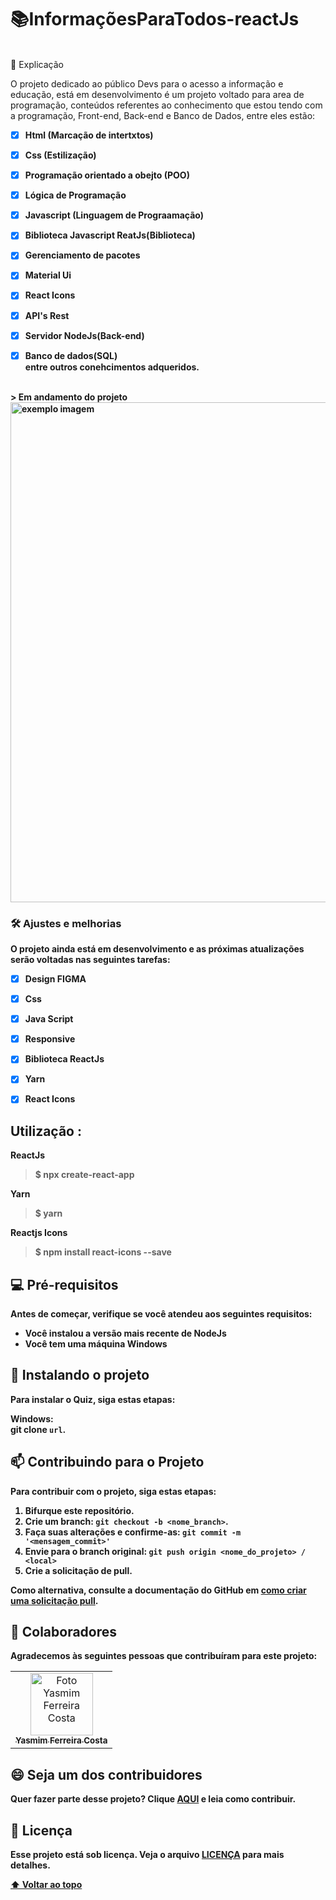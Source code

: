 #  📚InformaçõesParaTodos-reactJs

<br>📄 Explicação

O projeto dedicado ao público Devs para o acesso a informação e educação, está em desenvolvimento é um projeto voltado para area de programação,
conteúdos referentes ao conhecimento que estou tendo com a programação, 
Front-end, Back-end e Banco de Dados, entre eles estão:<br>
<strong>
- [x] Html (Marcação de intertxtos) <br>
- [x] Css (Estilização)<br>
- [x] Programação orientado a obejto (POO) <br>
- [x] Lógica de Programação<br>
- [x] Javascript (Linguagem de Prograamação)<br>
- [x] Biblioteca Javascript ReatJs(Biblioteca)<br>
- [x] Gerenciamento de pacotes<br>
- [x] Material Ui<br>
- [x] React Icons<br>
- [x] API's Rest<br>
- [x] Servidor NodeJs(Back-end)<br>
- [x] Banco de dados(SQL) <br>
  entre outros conehcimentos adqueridos. 


<br>
> Em andamento do projeto
<img src="" width="800px";
     alt="exemplo imagem">



### 🛠 Ajustes e melhorias

O projeto ainda está em desenvolvimento e as próximas atualizações serão voltadas nas seguintes tarefas:

- [x] Design FIGMA
- [x] Css
- [x] Java Script
- [x] Responsive
- [x] Biblioteca ReactJs
- [x] Yarn 
- [x] React Icons


## Utilização : <br/>

ReactJs
> $ npx create-react-app

   Yarn 
> $ yarn 

 Reactjs  Icons
 > $ npm install react-icons --save

## 💻 Pré-requisitos

Antes de começar, verifique se você atendeu aos seguintes requisitos:
<!---Estes são apenas requisitos de exemplo. Adicionar, duplicar ou remover conforme necessário--->
* Você instalou a versão mais recente de  NodeJs
* Você tem uma máquina Windows 

## 🚀 Instalando o projeto 

Para instalar o Quiz, siga estas etapas:

Windows: <br>
git clone `url`.

## 📫 Contribuindo para o Projeto 
<!---Se o seu README for longo ou se você tiver algum processo ou etapas específicas que deseja que os contribuidores sigam, considere a criação de um arquivo CONTRIBUTING.md separado--->
Para contribuir com o projeto, siga estas etapas:

1. Bifurque este repositório.
2. Crie um branch: `git checkout -b <nome_branch>`.
3. Faça suas alterações e confirme-as: `git commit -m '<mensagem_commit>'`
4. Envie para o branch original: `git push origin <nome_do_projeto> / <local>`
5. Crie a solicitação de pull.

Como alternativa, consulte a documentação do GitHub em [como criar uma solicitação pull](https://help.github.com/en/github/collaborating-with-issues-and-pull-requests/creating-a-pull-request).

## 🤝 Colaboradores

Agradecemos às seguintes pessoas que contribuíram para este projeto:

<table>
  <tr>
    <td align="center">
      <a href="#">
        <img src="https://user-images.githubusercontent.com/97356148/200590856-942d44a8-f136-4320-a381-699ecbc0d6ec.JPG" width="100px;" alt="Foto Yasmim Ferreira Costa"/><br>
        <sub>
          <b>Yasmim Ferreira Costa</b>
        </sub>
      </a>
    </td>
  </tr>
</table>


## 😄 Seja um dos contribuidores<br>

Quer fazer parte desse projeto? Clique [AQUI](CONTRIBUTING.md) e leia como contribuir.

## 📝 Licença

Esse projeto está sob licença. Veja o arquivo [LICENÇA](LICENSE.md) para mais detalhes.

[⬆ Voltar ao topo](#📚InformaçõesParaTodos-reactJs)<br>

